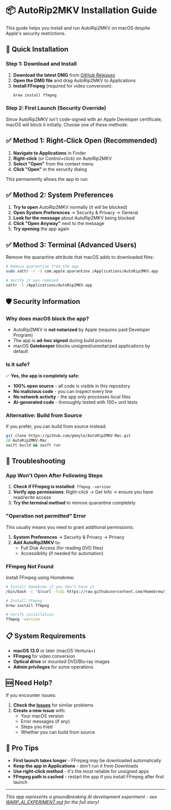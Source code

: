 # 📦 AutoRip2MKV Installation Guide

This guide helps you install and run AutoRip2MKV on macOS despite Apple's security restrictions.

## 🚀 Quick Installation

### Step 1: Download and Install
1. **Download the latest DMG** from [GitHub Releases](https://github.com/gmoyle/AutoRip2MKV-Mac/releases)
2. **Open the DMG file** and drag AutoRip2MKV to Applications
3. **Install FFmpeg** (required for video conversion):
   ```bash
   brew install ffmpeg
   ```

### Step 2: First Launch (Security Override)

Since AutoRip2MKV isn't code-signed with an Apple Developer certificate, macOS will block it initially. Choose one of these methods:

## ✅ Method 1: Right-Click Open (Recommended)

1. **Navigate to Applications** in Finder
2. **Right-click** (or Control+click) on AutoRip2MKV
3. **Select "Open"** from the context menu
4. **Click "Open"** in the security dialog

This permanently allows the app to run.

## ✅ Method 2: System Preferences

1. **Try to open** AutoRip2MKV normally (it will be blocked)
2. **Open System Preferences** → Security & Privacy → General
3. **Look for the message** about AutoRip2MKV being blocked
4. **Click "Open Anyway"** next to the message
5. **Try opening** the app again

## ✅ Method 3: Terminal (Advanced Users)

Remove the quarantine attribute that macOS adds to downloaded files:

```bash
# Remove quarantine from the app
sudo xattr -r -d com.apple.quarantine /Applications/AutoRip2MKV.app

# Verify it was removed
xattr -l /Applications/AutoRip2MKV.app
```

## 🛡️ Security Information

### Why does macOS block the app?

- AutoRip2MKV is **not notarized** by Apple (requires paid Developer Program)
- The app is **ad-hoc signed** during build process
- macOS **Gatekeeper** blocks unsigned/unnotarized applications by default

### Is it safe?

✅ **Yes, the app is completely safe:**
- **100% open source** - all code is visible in this repository
- **No malicious code** - you can inspect every line
- **No network activity** - the app only processes local files
- **AI-generated code** - thoroughly tested with 100+ unit tests

### Alternative: Build from Source

If you prefer, you can build from source instead:

```bash
git clone https://github.com/gmoyle/AutoRip2MKV-Mac.git
cd AutoRip2MKV-Mac
swift build && swift run
```

## 🔧 Troubleshooting

### App Won't Open After Following Steps

1. **Check if FFmpeg is installed**: `ffmpeg -version`
2. **Verify app permissions**: Right-click → Get Info → ensure you have read/write access
3. **Try the terminal method** to remove quarantine completely

### "Operation not permitted" Error

This usually means you need to grant additional permissions:

1. **System Preferences** → Security & Privacy → Privacy
2. **Add AutoRip2MKV** to:
   - Full Disk Access (for reading DVD files)
   - Accessibility (if needed for automation)

### FFmpeg Not Found

Install FFmpeg using Homebrew:

```bash
# Install Homebrew if you don't have it
/bin/bash -c "$(curl -fsSL https://raw.githubusercontent.com/Homebrew/install/HEAD/install.sh)"

# Install FFmpeg
brew install ffmpeg

# Verify installation
ffmpeg -version
```

## 📋 System Requirements

- **macOS 13.0** or later (macOS Ventura+)
- **FFmpeg** for video conversion
- **Optical drive** or mounted DVD/Blu-ray images
- **Admin privileges** for some operations

## 🆘 Need Help?

If you encounter issues:

1. **Check the [Issues](https://github.com/gmoyle/AutoRip2MKV-Mac/issues)** for similar problems
2. **Create a new issue** with:
   - Your macOS version
   - Error messages (if any)
   - Steps you tried
   - Whether you can build from source

## 🎯 Pro Tips

- **First launch takes longer** - FFmpeg may be downloaded automatically
- **Keep the app in Applications** - don't run it from Downloads
- **Use right-click method** - it's the most reliable for unsigned apps
- **FFmpeg path is cached** - restart the app if you install FFmpeg after first launch

---

*This app represents a groundbreaking AI development experiment - see [WARP_AI_EXPERIMENT.md](WARP_AI_EXPERIMENT.md) for the full story!*
